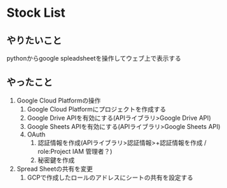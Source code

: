 # Stock List

## やりたいこと

pythonからgoogle spleadsheetを操作してウェブ上で表示する

## やったこと

1. Google Cloud Platformの操作
   1. Google Cloud Platformにプロジェクトを作成する
   2. Google Drive APIを有効にする(APIライブラリ>Google Drive API)
   3. Google Sheets APIを有効にする(APIライブラリ>Google Sheets API)
   4. OAuth
      1. 認証情報を作成(APIライブラリ>認証情報>+認証情報を作成 / role:Project IAM 管理者？)
      2. 秘密鍵を作成
2. Spread Sheetの共有を変更
   1. GCPで作成したロールのアドレスにシートの共有を設定する
